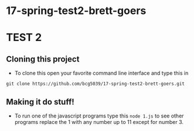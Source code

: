 # 17-spring-test2-brett-goers
# **TEST 2**
## Cloning this project

- To clone this open your favorite command line interface and type this in

```git clone https://github.com/bcg5039/17-spring-test2-brett-goers.git```

## Making it do stuff!

- To run one of the javascript programs type this
```node 1.js``` to see other programs replace the 1 with any number up to 11 except for number 3.
